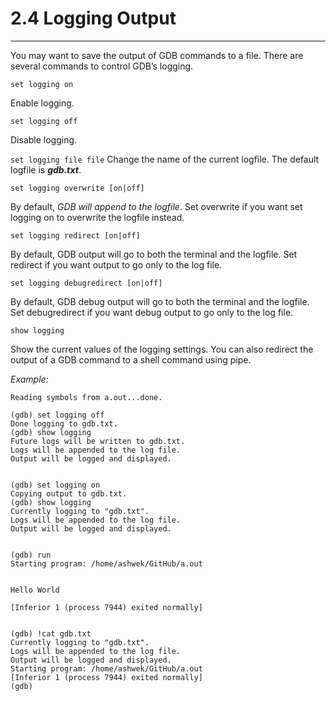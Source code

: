 # 2.4 Logging Output

----

You may want to save the output of GDB commands to a file. There are several commands to control GDB’s logging.

```
set logging on
```
Enable logging.

```
set logging off
```
Disable logging.

``
set logging file file
``
Change the name of the current logfile. The default logfile is _**gdb.txt**_.

```
set logging overwrite [on|off]
```
By default, _GDB will append to the logfile_. Set overwrite if you want set logging on to overwrite the logfile instead.

```
set logging redirect [on|off]
```
By default, GDB output will go to both the terminal and the logfile. Set redirect if you want output to go only to the log file.

```
set logging debugredirect [on|off]
```
By default, GDB debug output will go to both the terminal and the logfile. Set debugredirect if you want debug output to go only to the log file.

```
show logging
```
Show the current values of the logging settings. You can also redirect the output of a GDB command to a shell command using pipe.


_Example:_
```
Reading symbols from a.out...done.

(gdb) set logging off
Done logging to gdb.txt.
(gdb) show logging
Future logs will be written to gdb.txt.
Logs will be appended to the log file.
Output will be logged and displayed.


(gdb) set logging on
Copying output to gdb.txt.
(gdb) show logging
Currently logging to "gdb.txt".
Logs will be appended to the log file.
Output will be logged and displayed.


(gdb) run
Starting program: /home/ashwek/GitHub/a.out


Hello World

[Inferior 1 (process 7944) exited normally]


(gdb) !cat gdb.txt
Currently logging to "gdb.txt".
Logs will be appended to the log file.
Output will be logged and displayed.
Starting program: /home/ashwek/GitHub/a.out
[Inferior 1 (process 7944) exited normally]
(gdb)
```
